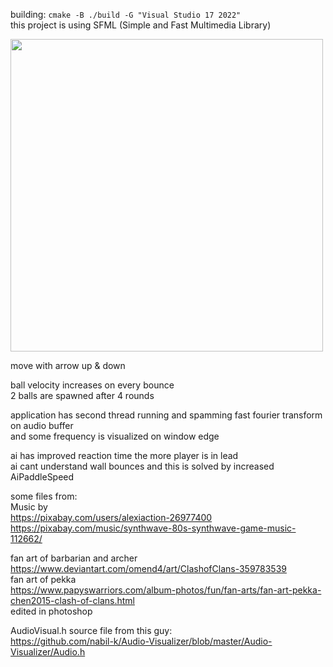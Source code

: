 building: `cmake -B ./build -G "Visual Studio 17 2022"`  
this project is using SFML (Simple and Fast Multimedia Library)  

<img src="pong.gif" width="500" height="auto"/>  

move with arrow up & down  

ball velocity increases on every bounce  
2 balls are spawned after 4 rounds  

application has second thread running and spamming fast fourier transform on audio buffer  
and some frequency is visualized on window edge  

ai has improved reaction time the more player is in lead  
ai cant understand wall bounces and this is solved by increased AiPaddleSpeed  

some files from:  
Music by  
	https://pixabay.com/users/alexiaction-26977400  
	https://pixabay.com/music/synthwave-80s-synthwave-game-music-112662/  

fan art of barbarian and archer  
	https://www.deviantart.com/omend4/art/ClashofClans-359783539  
fan art of pekka  
	https://www.papyswarriors.com/album-photos/fun/fan-arts/fan-art-pekka-chen2015-clash-of-clans.html  
edited in photoshop  

AudioVisual.h source file from this guy:  
https://github.com/nabil-k/Audio-Visualizer/blob/master/Audio-Visualizer/Audio.h  
